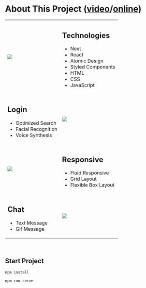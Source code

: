# About This Project ([video](https://www.instagram.com/p/CZX9X8Lt3cM)/[online](https://aluracord-matrix-orcin.vercel.app))
<table>
    <tr>
        <td>
          <img src="./public/images/run-login-responsivity.gif" />
        </td>
        <td>
            <h2>Technologies</h2>
            <ul>
                <li>Next</li>
                <li>React</li>
                <li>Atomic Design</li>
                <li>Styled Components</li>
                <li>HTML</li>
                <li>CSS</li>
                <li>JavaScript</li>
            </ul>
        </td>
    </tr>
    <tr>
        <td>
            <h2>Login</h2>
            <ul>
                <li>Optimized Search</li>
                <li>Facial Recognition</li>
                <li>Voice Synthesis</li>
            </ul>
        </td>
        <td>
          <img src="./public/images/run-login.gif" />
        </td>
    </tr>
    <tr>
        <td>
          <img src="./public/images/run-chat-responsivity.gif" />
        </td>
        <td>
            <h2>Responsive</h2>
            <ul>
                <li>Fluid Responsive</li>
                <li>Grid Layout</li>
                <li>Flexible Box Layout</li>
            </ul>
        </td>
    </tr>
    <tr>
        <td>
            <h2>Chat</h2>
            <ul>
                <li>Text Message</li>
                <li>Gif Message</li>
            </ul>
        </td>
        <td>
          <img src="./public/images/run-send-message.gif" />
        </td>
    </tr>
</table>

<br/>

## Start Project 
```
npm install
```
```
npm run serve
```
